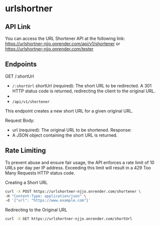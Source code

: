 # urlshortner

## API Link
You can access the URL Shortener API at the following link: https://urlshortner-njjo.onrender.com/api/v1/shortener or https://urlshortner-njjo.onrender.com/tester

## Endpoints
GET /:shortUrl
- `/:shortUrl`
shortUrl (required): The short URL to be redirected.
A 301 HTTP status code is returned, redirecting the client to the original URL.
-   
- `/api/v1/shortener`

This endpoint creates a new short URL for a given original URL.

Request Body:
- url (required): The original URL to be shortened.
Response:
- A JSON object containing the short URL is returned.

## Rate Limiting
To prevent abuse and ensure fair usage, the API enforces a rate limit of 10 URLs per day per IP address. Exceeding this limit will result in a 429 Too Many Requests HTTP status code.

Creating a Short URL
``` bash
curl -X POST https://urlshortner-njjo.onrender.com/shortener \
-H "Content-Type: application/json" \
-d '{"url": "https://www.example.com"}'
```

Redirecting to the Original URL
```bash
curl -X GET https://urlshortner-njjo.onrender.com/shortUrl
```
